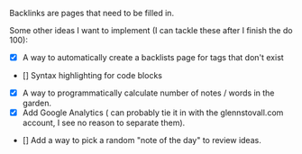Backlinks are pages that need to be filled in.

Some other ideas I want to implement (I can tackle these after I finish the do 100):

- [x] A way to automatically create a backlists page for tags that don't exist
- [] Syntax highlighting for code blocks
- [x] A way to programmatically calculate number of notes / words in the garden.
- [x] Add Google Analytics ( can probably tie it in with the glennstovall.com account, I see no reason to separate them).
- [] Add a way to pick a random "note of the day" to review ideas.
